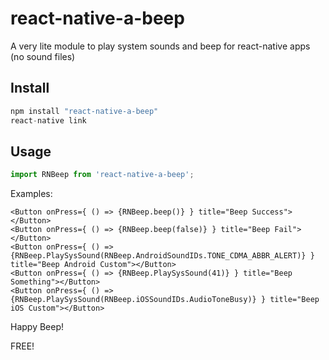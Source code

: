 # react-native-a-beep
A very lite module to play system sounds and beep for react-native apps (no sound files)

## Install
```javascript
npm install "react-native-a-beep"
react-native link
```
## Usage

```javascript
import RNBeep from 'react-native-a-beep';
```
Examples:
```
<Button onPress={ () => {RNBeep.beep()} } title="Beep Success"></Button>
<Button onPress={ () => {RNBeep.beep(false)} } title="Beep Fail"></Button>
<Button onPress={ () => {RNBeep.PlaySysSound(RNBeep.AndroidSoundIDs.TONE_CDMA_ABBR_ALERT)} } title="Beep Android Custom"></Button>
<Button onPress={ () => {RNBeep.PlaySysSound(41)} } title="Beep Something"></Button>
<Button onPress={ () => {RNBeep.PlaySysSound(RNBeep.iOSSoundIDs.AudioToneBusy)} } title="Beep iOS Custom"></Button>
```

Happy Beep!

FREE!